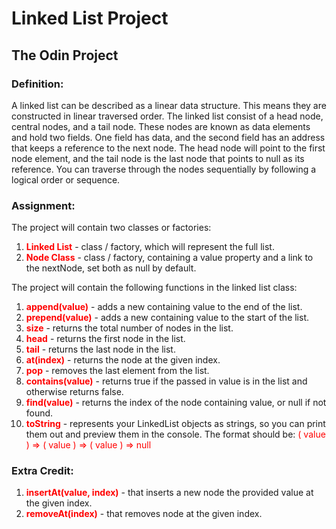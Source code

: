 # Linked List Project
## The Odin Project

### Definition:
A linked list can be described as a linear data structure. This means they are constructed in linear traversed order.
The linked list consist of a head node, central nodes, and a tail node. These nodes are known as data elements and hold 
two fields. One field has data, and the second field has an address that keeps a reference to the next node. The head
node will point to the first node element, and the tail node is the last node that points to null as its reference. 
You can traverse through the nodes sequentially by following a logical order or sequence. 

### Assignment:
The project will contain two classes or factories:
1. <b style="color: red;">Linked List</b> - class / factory, which will represent the full list.
2. <b style="color: red;">Node Class</b> - class / factory, containing a value property and a link to the 
nextNode, set both as null by default. 

The project will contain the following functions in the linked list class:
1. <b style="color: red;">append(value)</b> - adds a new containing value to the end of the list.
2. <b style="color: red;">prepend(value)</b> - adds a new containing value to the start of the list. 
3. <b style="color: red;">size</b> - returns the total number of nodes in the list.
4. <b style="color: red;">head</b> - returns the first node in the list.
5. <b style="color: red;">tail</b> - returns the last node in the list.
6. <b style="color: red;">at(index)</b> - returns the node at the given index.
7. <b style="color: red;">pop</b> - removes the last element from the list.
8. <b style="color: red;">contains(value)</b> - returns true if the passed in value is in the list and
otherwise returns false.
9. <b style="color: red;">find(value)</b> - returns the index of the node containing value, or null if not
found.
10. <b style="color: red;">toString</b> - represents your LinkedList objects as strings, so you can print
them out and preview them in the console. The format should be: 
<span style="color: red;">( value ) => ( value ) => ( value ) => null</span>

### Extra Credit:
1. <b style="color: red;">insertAt(value, index)</b> - that inserts a new node the provided value
at the given index.
2. <b style="color: red;">removeAt(index)</b> - that removes node at the given index. 

